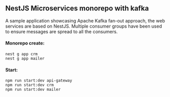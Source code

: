 ## NestJS Microservices monorepo with kafka

A sample application showcasing Apache Kafka fan-out approach, the web services are based on NestJS.
Multiple consumer groups have been used to ensure messages are spread to all the consumers.

#### Monorepo create:

```
nest g app crm
nest g app mailer
```

#### Start:

```
npm run start:dev api-gateway
npm run start:dev crm
npm run start:dev mailer
```